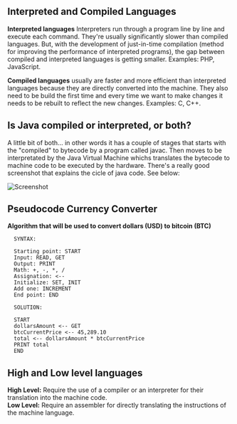 ## Interpreted and Compiled Languages

**Interpreted languages** Interpreters run through a program line by line and execute each command. They're usually significantly slower than compiled languages. But, with the development of just-in-time compilation (method for improving the performance of interpreted programs), the gap between compiled and interpreted languages is getting smaller. Examples: PHP, JavaScript.

**Compiled languages** usually are faster and more efficient than interpreted languages because they are directly converted into the machine. They also need to be build the first time and every time we want to make changes it needs to be rebuilt to reflect the new changes. Examples: C, C++.

## Is Java compiled or interpreted, or both?

A little bit of both... in other words it has a couple of stages that starts with the "compiled" to bytecode by a program called javac. Then moves to be interpretated by the Java Virtual Machine whichs translates the bytecode to machine code to be executed by the hardware. There's a really good screenshot that explains the cicle of java code. See below:

![Screenshot](https://i.stack.imgur.com/uQyXQ.png)


## Pseudocode Currency Converter

**Algorithm that will be used to convert dollars (USD) to bitcoin (BTC)**

```
  SYNTAX: 
  
  Starting point: START
  Input: READ, GET
  Output: PRINT
  Math: +, -, *, /
  Assignation: <--
  Initialize: SET, INIT
  Add one: INCREMENT
  End point: END
```

```
  SOLUTION:
  
  START 
  dollarsAmount <-- GET 
  btcCurrentPrice <-- 45,289.10 
  total <-- dollarsAmount * btcCurrentPrice 
  PRINT total 
  END
```

## High and Low level languages
**High Level:** Require the use of a compiler or an interpreter for their translation into the machine code.  
**Low Level:**  Require an assembler for directly translating the instructions of the machine language.  
